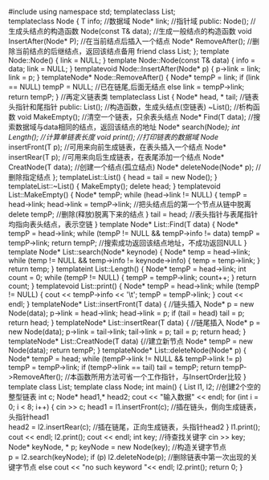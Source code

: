 #include<iostream>
using namespace std;
template<typename T>class List;  
template<typename T>class Node {
	T info;                                     //数据域
	Node<T>* link; //指针域
public:
	Node();                           //生成头结点的构造函数
	Node(const T& data);               //生成一般结点的构造函数
	void InsertAfter(Node<T>* P);        //在当前结点后插入一个结点
	Node<T>* RemoveAfter();           //删除当前结点的后继结点，返回该结点备用
	friend class List<T>;
};
template <typename T> Node<T>::Node() { link = NULL; }
template <typename T> Node<T>::Node(const T& data) {
	info = data;
	link = NULL;
}
template<typename T>void Node<T>::InsertAfter(Node<T>* p) {
	p->link = link;
	link = p;
}
template<typename T>Node<T>* Node<T>::RemoveAfter() {
	Node<T>* tempP = link;
	if (link == NULL) tempP = NULL;                 //已在链尾,后面无结点
	else link = tempP->link;
	return tempP;
}
//再定义链表类
template<typename T>class List {
	Node<T>* head, * tail;                         //链表头指针和尾指针
public:
	List();                               //构造函数，生成头结点(空链表)
	~List();                              //析构函数
	void MakeEmpty();                    //清空一个链表，只余表头结点
	Node<T>* Find(T data);           //搜索数据域与data相同的结点，返回该结点的地址
	Node<T>* search(Node<T>*);
	int Length();                         //计算单链表长度
	void print();                      //打印链表的数据域
	Node<T>* insertFront(T p);          //可用来向前生成链表，在表头插入一个结点
	Node<T>* insertRear(T p);           //可用来向后生成链表，在表尾添加一个结点
	Node<T>* CreatNode(T data);           //创建一个结点(孤立结点)
	Node<T>* deleteNode(Node<T>* p);     //删除指定结点
};
template<typename T>List<T>::List() {
	head = tail = new Node<T>();
}
template<typename T>List<T>::~List() {
	MakeEmpty();
	delete head;
}
template<typename T>void List<T>::MakeEmpty() {
	Node<T>* tempP;
	while (head->link != NULL) {
		tempP = head->link;
		head->link = tempP->link;  //把头结点后的第一个节点从链中脱离
		delete tempP;            //删除(释放)脱离下来的结点
	}
	tail = head;           //表头指针与表尾指针均指向表头结点，表示空链
}
template<typename T> Node<T>* List<T>::Find(T data) {
	Node<T>* tempP = head->link;
	while (tempP != NULL && tempP->info != data) tempP = tempP->link;
	return tempP;        //搜索成功返回该结点地址，不成功返回NULL
}
template<typename T> Node<T>* List<T>::search(Node<T>* keynode)
{
	Node<T>* temp = head->link;
	while (temp != NULL && temp->info != keynode->info) { temp = temp->link; }
	return temp;
}
template<typename T>int List<T>::Length() {
	Node<T>* tempP = head->link;
	int count = 0;
	while (tempP != NULL) {
		tempP = tempP->link;
		count++;
	}
	return count;
}
template<typename T>void List<T>::print() {
	Node<T>* tempP = head->link;
	while (tempP != NULL) {
		cout << tempP->info << '\t';
		tempP = tempP->link;
	}
	cout << endl;
}
template<typename T>Node<T>* List<T>::insertFront(T data) {    //链头插入
	Node<T>* p = new Node<T>(data);
	p->link = head->link;
	head->link = p;
	if (tail = head) tail = p;
	return head;
}
template<typename T>Node<T>* List<T>::insertRear(T data) {    //链尾插入
	Node<T>* p = new Node<T>(data);
	p->link = tail->link;
	tail->link = p;
	tail = p;
	return head;
}
template<typename T>Node<T>* List<T>::CreatNode(T data) {//建立新节点
	Node<T>* tempP = new Node<T>(data);
	return tempP;
}
template<typename T>Node<T>* List<T>::deleteNode(Node<T>* p) {
	Node<T>* tempP = head;
	while (tempP->link != NULL && tempP->link != p) tempP = tempP->link;
	if (tempP->link == tail) tail = tempP;
	return tempP->RemoveAfter(); //本函数所用方法可省一个工作指针，与InsertOrder比较
}
template<class T> class List;
template<class T> class Node;
int main() {
    List<int> l1, l2;     //创建2个空的整型链表
    int c;
    Node<int>* head1,* head2;
    cout << "输入数据" << endl;
    for (int i = 0; i < 8; i++) {
        cin >> c;
        head1 = l1.insertFront(c);  //插在链头，倒向生成链表，头指针head1    
        head2 = l2.insertRear(c);  //插在链尾，正向生成链表，头指针head2
    }
    l1.print();  cout << endl;
    l2.print();  cout << endl;
    int key;                        //待查找关键字
    cin >> key;
    Node<int>* keyNode, * p;
    keyNode = new Node<int>(key);   //构造关键字节点   
    p = l2.search(keyNode);
    if (p)  l2.deleteNode(p);       //删除链表中第一次出现的关键字节点
    else cout << "no such keyword "<< endl;
    l2.print();
    return 0;
}
